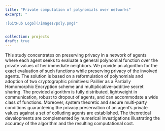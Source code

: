 ```yaml
---
title: "Private computation of polynomials over networks"
excerpt: " 

![GitHub Logo](/images/poly.png)"


collection: projects
draft: true
---
```


This study concentrates on preserving privacy in a network of agents where each agent seeks to
evaluate a general polynomial function over the private values of her immediate neighbors. We provide
an algorithm for the exact evaluation of such functions while preserving privacy of the involved agents.
The solution is based on a reformulation of polynomials and adoption of two cryptographic primitives:
Paillier as a Partially Homomorphic Encryption scheme and multiplicative–additive secret sharing. The
provided algorithm is fully distributed, lightweight in communication, robust to dropout of agents,
and can accommodate a wide class of functions. Moreover, system theoretic and secure multi-party
conditions guaranteeing the privacy preservation of an agent’s private values against a set of colluding
agents are established. The theoretical developments are complemented by numerical investigations
illustrating the accuracy of the algorithm and the resulting computational cost.